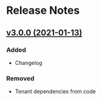 # Release Notes

## [v3.0.0 (2021-01-13)](https://github.com/lasseeee/laravel-info/compare/v2.1.2...v3.0.0)

### Added
- Changelog

### Removed
- Tenant dependencies from code
